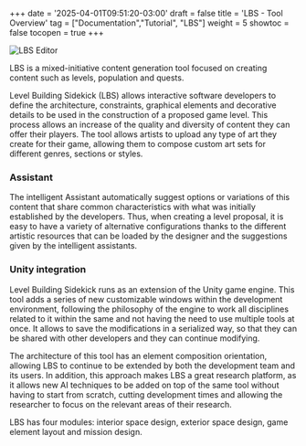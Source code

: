 +++
date = '2025-04-01T09:51:20-03:00'
draft = false
title = 'LBS - Tool Overview'
tag = ["Documentation","Tutorial", "LBS"]
weight = 5
showtoc = false
tocopen = true
+++


![LBS Editor](/images/lbs/lbs_2025.png)

LBS is a mixed-initiative content generation tool focused on creating content such as levels, population and quests.

Level Building Sidekick (LBS) allows interactive software developers to define the architecture, constraints, graphical elements and decorative details to be used in the construction of a proposed game level. This process allows an increase of the quality and diversity of content they can offer their players. The tool allows artists to upload any type of art they create for their game, allowing them to compose custom art sets for different genres, sections or styles. 

### Assistant

The intelligent Assistant automatically suggest options or variations of this content that share common characteristics with what was initially established by the developers. Thus, when creating a level proposal, it is easy to have a variety of alternative configurations thanks to the different artistic resources that can be loaded by the designer and the suggestions given by the intelligent assistants.

### Unity integration

Level Building Sidekick runs as an extension of the Unity game engine. This tool adds a series of new customizable windows within the development environment, following the philosophy of the engine to work all disciplines related to it within the same and not having the need to use multiple tools at once. It allows to save the modifications in a serialized way, so that they can be shared with other developers and they can continue modifying.




The architecture of this tool has an element composition orientation, allowing LBS to continue to be extended by both the development team and its users. In addition, this approach makes LBS a great research platform, as it allows new AI techniques to be added on top of the same tool without having to start from scratch, cutting development times and allowing the researcher to focus on the relevant areas of their research.


LBS has four modules: interior space design, exterior space design, game element layout and mission design.